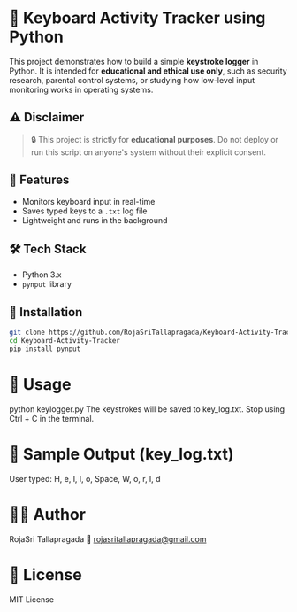 # 🧩 Keyboard Activity Tracker using Python

This project demonstrates how to build a simple **keystroke logger** in Python. It is intended for **educational and ethical use only**, such as security research, parental control systems, or studying how low-level input monitoring works in operating systems.

## ⚠️ Disclaimer

> 🔒 This project is strictly for **educational purposes**. Do not deploy or run this script on anyone's system without their explicit consent.

## 🎯 Features

- Monitors keyboard input in real-time
- Saves typed keys to a `.txt` log file
- Lightweight and runs in the background

## 🛠️ Tech Stack

- Python 3.x
- `pynput` library

## 🧪 Installation

```bash
git clone https://github.com/RojaSriTallapragada/Keyboard-Activity-Tracker.git
cd Keyboard-Activity-Tracker
pip install pynput
```
# 🚀 Usage

python keylogger.py
The keystrokes will be saved to key_log.txt.
Stop using Ctrl + C in the terminal.

# 📜 Sample Output (key_log.txt)

User typed: H, e, l, l, o, Space, W, o, r, l, d

# 👩‍💻 Author

RojaSri Tallapragada
📧 rojasritallapragada@gmail.com

# 📜 License

MIT License
